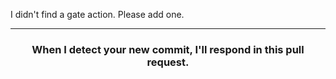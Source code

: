 I didn't find a gate action. Please add one.

<hr>
<h3 align="center">When I detect your new commit, I'll respond in this pull request.</h3>
